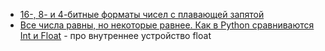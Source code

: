 - [16-, 8- и 4-битные форматы чисел с плавающей запятой](https://habr.com/ru/companies/wunderfund/articles/776496/)
- [Все числа равны, но некоторые равнее. Как в Python сравниваются Int и Float](https://habr.com/ru/articles/818773/) - про внутреннее устройство float